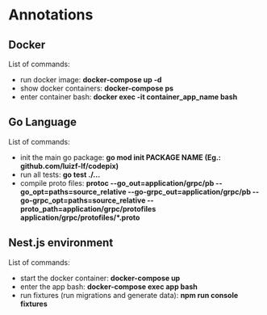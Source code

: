 # Annotations

## Docker

List of commands:

- run docker image: **docker-compose up -d**
- show docker containers: **docker-compose ps**
- enter container bash: **docker exec -it container_app_name bash**

## Go Language

List of commands:

- init the main go package: **go mod init PACKAGE NAME (Eg.: github.com/luizf-lf/codepix)**
- run all tests: **go test ./...**
- compile proto files: **protoc --go_out=application/grpc/pb --go_opt=paths=source_relative --go-grpc_out=application/grpc/pb --go-grpc_opt=paths=source_relative --proto_path=application/grpc/protofiles application/grpc/protofiles/\*.proto**

## Nest.js environment

List of commands:

- start the docker container: **docker-compose up**
- enter the app bash: **docker-compose exec app bash**
- run fixtures (run migrations and generate data): **npm run console fixtures**
